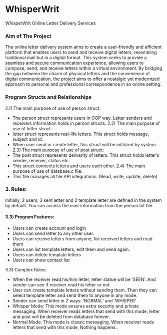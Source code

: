 # WhisperWrit
 WhisperWrit Online Letter Delivery Services


### Aim of The Project

The online letter delivery system aims to create a user-friendly and efficient platform that enables users to send and receive digital letters, resembling traditional mail but in a digital format. This system seeks to provide a seamless and secure communication experience, allowing users to compose, send, and receive letters within a virtual environment. By bridging the gap between the charm of physical letters and the convenience of digital communication, the project aims to offer a nostalgic yet modernized approach to personal and professional correspondence in an online setting.

### Program Structs and Relationships

2.1) The main purpose of use of person struct:
- The person struct represents users in OOP way. Letter senders and receivers information holds in person structs.
2.2) The main purpose of use of letter struct:
- letter struct represents real-life letters. This struct holds message, subject and id.
- When user send or create letter, this struct will be initilized by system.
2.3) The main purpose of use of post struct: 
- The post struct represents deliverity of letters. This struct holds letter’s sender, receiver, status etc. 
- This struct connects letters and users each other. 
2.4) The main purpose of use of database.c file:
- This file manages all file API integrations. (Read, write, update, delete)

### 3. Rules:
Initially, 2 users, 3 sent letter and 2 template letter are defined in the system by default. You can access the user information from the person.txt file.

#### 3.3) Program Features:
- Users can create account and login
- Users can send letter to any other user.
- Users can receive letters from anyone, list received letters and read them
- Users can list template letters, edit them and send again.
- Users can delete template letters
- Users can show contact list

3.3) Complex Rules:
- When the receiver read his/him letter, letter statue will be ‘SEEN’. And sender can see if receiver read his letter or not.
- User can create template letters without sending them. Then they can select template letter and send them to anyone in any mode.
- Sender can send letter in 2 ways: ‘NORMAL’ and ‘WHISPER’
- Whisper Mode: This mode ensures extra security and private messaging. When receiver reads letters that send with this mode, letter and post will be deleted from database forever.
- Normal Mode: This mode is classic messaging. When receiver reads letters that send with this mode, Nothing happens..
